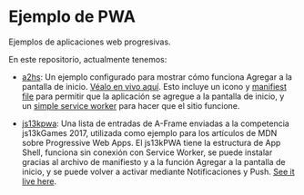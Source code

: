 # Ejemplo de PWA

Ejemplos de aplicaciones web progresivas.

En este repositorio, actualmente tenemos:

* [a2hs](a2hs): Un ejemplo configurado para mostrar cómo funciona Agregar a la pantalla de inicio. [Véalo en vivo aquí](https://mdn.github.io/pwa-examples/a2hs/). Esto incluye un icono y [manifiest file](a2hs/manifest.webmanifest) para permitir que la aplicación se agregue a la pantalla de inicio, y un [simple service worker](a2hs/sw.js) para hacer que el sitio funcione.

* [js13kpwa](js13kpwa): Una lista de entradas de A-Frame enviadas a la competencia js13kGames 2017, utilizada como ejemplo para los artículos de MDN sobre Progressive Web Apps. El js13kPWA tiene la estructura de App Shell, funciona sin conexión con Service Worker, se puede instalar gracias al archivo de manifiesto y a la función Agregar a la pantalla de inicio, y se puede volver a activar mediante Notificaciones y Push. [See it live here](https://mdn.github.io/pwa-examples/js13kpwa/).

